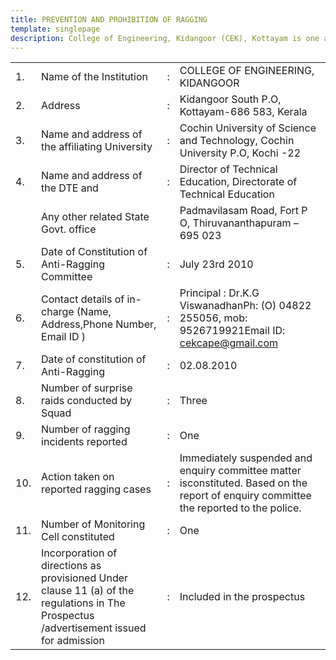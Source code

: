 ```yaml
---
title: PREVENTION AND PROHIBITION OF RAGGING
template: singlepage
description: College of Engineering, Kidangoor (CEK), Kottayam is one among the premier institutions in the state. The college is governed by the Co-operative Academy of Professional Education established by the Government of Kerala. The admissions are based on the rank obtained by the students in the State Entrance examinations and functioning of the college is according to the rules and regulations formulated by the Government of Kerala.
---
```



|  |  |  |  |
|-----|-----------------------------------------------------------------------------------------------------------------------------------------|---|----------------------------------------------------------------------------------------------------------------------------------------|
| 1. | Name of the Institution | : | COLLEGE OF ENGINEERING, KIDANGOOR |
| 2. | Address | : | Kidangoor South P.O, Kottayam-686 583, Kerala |
| 3. |  Name and address of the affiliating University | : | Cochin University of Science and Technology, Cochin University P.O, Kochi -22 |
| 4. | Name and address of the DTE and | : | Director of Technical Education, Directorate of Technical Education |
|   | Any other related State Govt. office |   | Padmavilasam Road, Fort P O, Thiruvananthapuram – 695 023 |
| 5. | Date of Constitution of Anti-Ragging Committee | : | July 23rd 2010 |
| 6. | Contact details of in-charge (Name, Address,Phone Number, Email ID ) | : | Principal   :   Dr.K.G ViswanadhanPh: (O) 04822 255056, mob: 9526719921Email ID: cekcape@gmail.com |
| 7. | Date of constitution of Anti-Ragging | : | 02.08.2010 |
| 8. | Number of surprise raids conducted by Squad | : | Three |
| 9. | Number of ragging incidents reported | : | One |
| 10. | Action taken on reported ragging cases | : | Immediately suspended and enquiry committee matter isconstituted. Based on the report of enquiry committee the reported to the police. |
| 11. | Number of Monitoring Cell constituted | : | One |
| 12. | Incorporation of directions as provisioned Under clause 11 (a) of the regulations in The Prospectus /advertisement issued for admission | : | Included in the prospectus |
